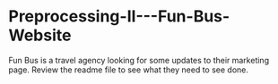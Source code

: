 # Preprocessing-II---Fun-Bus-Website
Fun Bus is a travel agency looking for some updates to their marketing page. Review the readme file to see what they need to see done.
